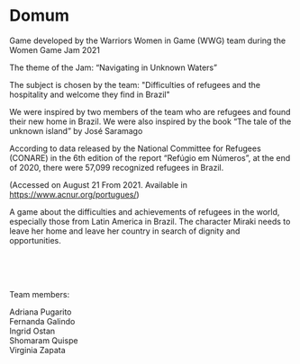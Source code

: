 # Domum

Game developed by the Warriors Women in Game (WWG) team during the Women Game Jam 2021


The theme of the Jam: “Navigating in Unknown Waters”

The subject is chosen by the team: "Difficulties of refugees and the hospitality and welcome they find in Brazil"

We were inspired by two members of the team who are refugees and found their new home in Brazil. We were also inspired by the book “The tale of the unknown island” by José Saramago


According to data released by the National Committee for Refugees (CONARE) in the 6th edition of the report “Refúgio em Números”, at the end of 2020, there were 57,099 recognized refugees in Brazil.

(Accessed on August 21 From 2021. Available in  https://www.acnur.org/portugues/)

A game about the difficulties and achievements of refugees in the world, especially those from Latin America in Brazil. The character Miraki needs to leave her home and leave her country in search of dignity and opportunities.

<br>


<br><br>
Team members:<br>

Adriana Pugarito<br>
Fernanda Galindo<br>
Ingrid Ostan<br>
Shomaram Quispe<br>
Virginia Zapata<br>
